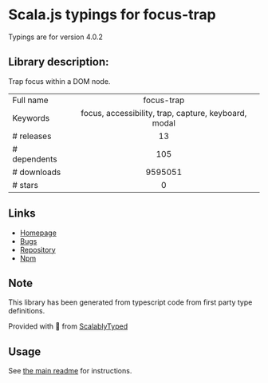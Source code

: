 
# Scala.js typings for focus-trap

Typings are for version 4.0.2

## Library description:
Trap focus within a DOM node.

|                    |                 |
| ------------------ | :-------------: |
| Full name          | focus-trap |
| Keywords           | focus, accessibility, trap, capture, keyboard, modal |
| # releases         | 13 |
| # dependents       | 105 |
| # downloads        | 9595051 |
| # stars            | 0 |

## Links
- [Homepage](https://github.com/davidtheclark/focus-trap#readme)
- [Bugs](https://github.com/davidtheclark/focus-trap/issues)
- [Repository](https://github.com/davidtheclark/focus-trap)
- [Npm](https://www.npmjs.com/package/focus-trap)
    


## Note
This library has been generated from typescript code from first party type definitions.

Provided with :purple_heart: from [ScalablyTyped](https://github.com/oyvindberg/ScalablyTyped)

## Usage
See [the main readme](../../readme.md) for instructions.


